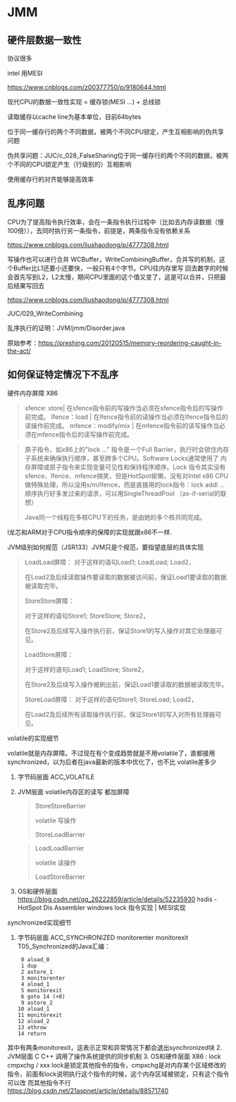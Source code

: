 # JMM

## 硬件层数据一致性

协议很多

intel 用MESI

https://www.cnblogs.com/z00377750/p/9180644.html

现代CPU的数据一致性实现 = 缓存锁(MESI ...) + 总线锁

读取缓存以cache line为基本单位，目前64bytes

位于同一缓存行的两个不同数据，被两个不同CPU锁定，产生互相影响的伪共享问题

伪共享问题：JUC/c_028_FalseSharing位于同一缓存行的两个不同的数据，被两个不同的CPU锁定产生（行级别的）互相影响

使用缓存行的对齐能够提高效率

## 乱序问题

CPU为了提高指令执行效率，会在一条指令执行过程中（比如去内存读数据（慢100倍）），去同时执行另一条指令，前提是，两条指令没有依赖关系

https://www.cnblogs.com/liushaodong/p/4777308.html

写操作也可以进行合并 WCBuffer，WriteCombiningBuffer，合并写的机制，这个Buffer比L1还要小还要快，一般只有4个字节。CPU往内存里写
回去数字的时候会首先写到L2，L2太慢，期间CPU里面的这个值又变了，这是可以合并，只把最后结果写回去

https://www.cnblogs.com/liushaodong/p/4777308.html

JUC/029_WriteCombining

乱序执行的证明：JVM/jmm/Disorder.java

原始参考：https://preshing.com/20120515/memory-reordering-caught-in-the-act/

## 如何保证特定情况下不乱序

硬件内存屏障 X86

>  sfence:  store| 在sfence指令前的写操作当必须在sfence指令后的写操作前完成。
>  lfence：load | 在lfence指令前的读操作当必须在lfence指令后的读操作前完成。
>  mfence：modify/mix | 在mfence指令前的读写操作当必须在mfence指令后的读写操作前完成。

> 原子指令，如x86上的”lock …” 指令是一个Full Barrier，执行时会锁住内存子系统来确保执行顺序，甚至跨多个CPU。Software Locks通常使用了
> 内存屏障或原子指令来实现变量可见性和保持程序顺序。Lock 指令其实没有sfence、lfence、mfence搞笑，但是HotSpot偷懒，没有对Intel x86
> CPU做特殊处理，所以没用s/m/lfence，而是直接用的lock指令：lock addl ...
> 顺序执行好多发过来的请求，可以用SingleThreadPool （as-if-serial的联想）
>
> Java同一个线程在多核CPU下的任务，是由她的多个核共同完成。

l龙芯和ARM对于CPU指令顺序的保障的实现就跟x86不一样.

JVM级别如何规范（JSR133）JVM只是个规范，要指望底层的具体实现

> LoadLoad屏障：
>   	对于这样的语句Load1; LoadLoad; Load2， 
>
>  	在Load2及后续读取操作要读取的数据被访问前，保证Load1要读取的数据被读取完毕。
>
> StoreStore屏障：
>
>  	对于这样的语句Store1; StoreStore; Store2，
>	
>  	在Store2及后续写入操作执行前，保证Store1的写入操作对其它处理器可见。
>
> LoadStore屏障：
>
>  	对于这样的语句Load1; LoadStore; Store2，
>	
>  	在Store2及后续写入操作被刷出前，保证Load1要读取的数据被读取完毕。
>
> StoreLoad屏障：
> 	对于这样的语句Store1; StoreLoad; Load2，
>
> ​	 在Load2及后续所有读取操作执行前，保证Store1的写入对所有处理器可见。

volatile的实现细节

volatile就是内存屏障。不过现在有个变成趋势就是不用volatile了，直都接用synchronized，以为后者在java最新的版本中优化了，也不比
volatile差多少

1. 字节码层面
   ACC_VOLATILE

2. JVM层面
   volatile内存区的读写 都加屏障

   > StoreStoreBarrier
   >
   > volatile 写操作
   >
   > StoreLoadBarrier

   > LoadLoadBarrier
   >
   > volatile 读操作
   >
   > LoadStoreBarrier

3. OS和硬件层面
   https://blog.csdn.net/qq_26222859/article/details/52235930
   hsdis - HotSpot Dis Assembler
   windows lock 指令实现 | MESI实现

synchronized实现细节

1. 字节码层面
   ACC_SYNCHRONIZED
   monitorenter monitorexit
   T05_Synchronized的Java汇编：
   ```
    0 aload_0
    1 dup
    2 astore_1
    3 monitorenter
    4 aload_1
    5 monitorexit
    6 goto 14 (+8)
    9 astore_2
   10 aload_1
   11 monitorexit
   12 aload_2
   13 athrow
   14 return
   ```
其中有两条monitorexit，这表示正常和异常情况下都会退出synchronized块
2. JVM层面
   C C++ 调用了操作系统提供的同步机制
3. OS和硬件层面
   X86 : lock cmpxchg / xxx
   lock是锁定其他指令的指令，cmpxchg是对内存某个区域修改的指令，前面有lock说明执行这个指令的时候，这个内存区域被锁定，只有这个指令可以改
   而其他指令不行
   [https](https://blog.csdn.net/21aspnet/article/details/88571740)[://blog.csdn.net/21aspnet/article/details/](https://blog.csdn.net/21aspnet/article/details/88571740)[88571740](https://blog.csdn.net/21aspnet/article/details/88571740)

